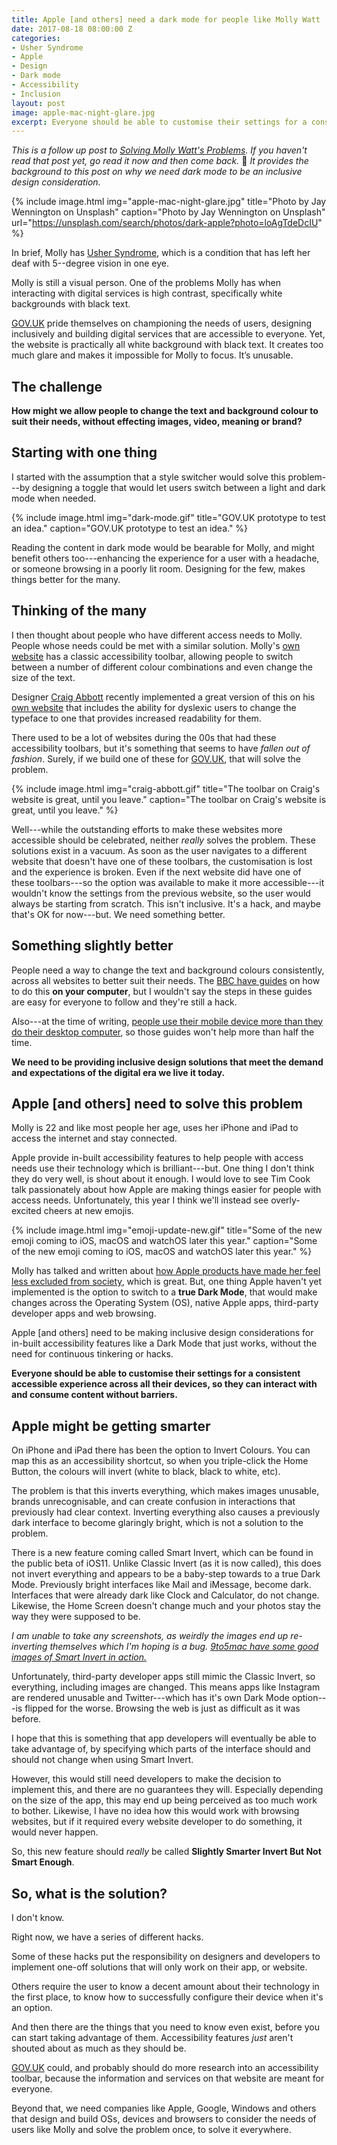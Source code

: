 ```yaml
---
title: Apple [and others] need a dark mode for people like Molly Watt
date: 2017-08-18 08:00:00 Z
categories:
- Usher Syndrome
- Apple
- Design
- Dark mode
- Accessibility
- Inclusion
layout: post
image: apple-mac-night-glare.jpg
excerpt: Everyone should be able to customise their settings for a consistent accessible experience across all their devices, so they can interact with and consume content without barriers.
---
```


*This is a follow up post to [Solving Molly Watt's Problems]({{site.url}}/2016/09/solving-molly-watts-problems/). If you haven't read that post yet, go read it now and then come back.* 🙂 *It provides the background to this post on why we need dark mode to be an inclusive design consideration.*

{% include image.html img="apple-mac-night-glare.jpg" title="Photo by Jay Wennington on Unsplash" caption="Photo by Jay Wennington on Unsplash" url="https://unsplash.com/search/photos/dark-apple?photo=loAgTdeDcIU" %}

In brief, Molly has [Usher Syndrome](http://www.molly-watt-trust.org), which is a condition that has left her deaf with 5--degree vision in one eye.

Molly is still a visual person. One of the problems Molly has when interacting with digital services is high contrast, specifically white backgrounds with black text.

[GOV.UK](http://gov.uk) pride themselves on championing the needs of users, designing inclusively and building digital services that are accessible to everyone. Yet, the website is practically all white background with black text. It creates too much glare and makes it impossible for Molly to focus. It’s unusable.

## The challenge

**How might we allow people to change the text and background colour to suit their needs, without effecting images, video, meaning or brand?**

## Starting with one thing

I started with the assumption that a style switcher would solve this problem---by designing a toggle that would let users switch between a light and dark mode when needed.

{% include image.html img="dark-mode.gif" title="GOV.UK prototype to test an idea." caption="GOV.UK prototype to test an idea." %}

Reading the content in dark mode would be bearable for Molly, and might benefit others too---enhancing the experience for a user with a headache, or someone browsing in a poorly lit room. Designing for the few, makes things better for the many.

## Thinking of the many

I then thought about people who have different access needs to Molly. People whose needs could be met with a similar solution. Molly's [own website](http://www.mollywatt.com) has a classic accessibility toolbar, allowing people to switch between a number of different colour combinations and even change the size of the text.

Designer [Craig Abbott](https://twitter.com/abbott567?lang=en) recently implemented a great version of this on his [own website](http://www.craigabbott.co.uk) that includes the ability for dyslexic users to change the typeface to one that provides increased readability for them.

There used to be a lot of websites during the 00s that had these accessibility toolbars, but it's something that seems to have *fallen out of fashion*. Surely, if we build one of these for [GOV.UK](http://gov.uk), that will solve the problem.

{% include image.html img="craig-abbott.gif" title="The toolbar on Craig's website is great, until you leave." caption="The toolbar on Craig's website is great, until you leave." %}

Well---while the outstanding efforts to make these websites more accessible should be celebrated, neither *really* solves the problem. These solutions exist in a vacuum. As soon as the user navigates to a different website that doesn't have one of these toolbars, the customisation is lost and the experience is broken. Even if the next website did have one of these toolbars---so the option was available to make it more accessible---it wouldn't know the settings from the previous website, so the user would always be starting from scratch. This isn't inclusive. It's a hack, and maybe that's OK for now---but. We need something better.

## Something slightly better

People need a way to change the text and background colours consistently, across all websites to better suit their needs. The [BBC have guides](http://www.bbc.co.uk/accessibility/guides/change_colours/) on how to do this **on your computer**, but I wouldn't say the steps in these guides are easy for everyone to follow and they're still a hack.

Also---at the time of writing, [people use their mobile device more than they do their desktop computer](http://gs.statcounter.com/platform-market-share/desktop-mobile-tablet), so those guides won't help more than half the time.

**We need to be providing inclusive design solutions that meet the demand and expectations of the digital era we live it today.**

## Apple [and others] need to solve this problem

Molly is 22 and like most people her age, uses her iPhone and iPad to access the internet and stay connected.

Apple provide in-built accessibility features to help people with access needs use their technology which is brilliant---but. One thing I don't think they do very well, is shout about it enough. I would love to see Tim Cook talk passionately about how Apple are making things easier for people with access needs. Unfortunately, this year I think we'll instead see overly-excited cheers at new emojis.

{% include image.html img="emoji-update-new.gif" title="Some of the new emoji coming to iOS, macOS and watchOS later this year." caption="Some of the new emoji coming to iOS, macOS and watchOS later this year." %}

Molly has talked and written about [how Apple products have made her feel less excluded from society](http://www.mollywatt.com/blog/entry/my-apple-watch-after-5-days), which is great. But, one thing Apple haven't yet implemented is the option to switch to a **true Dark Mode**, that would make changes across the Operating System (OS), native Apple apps, third-party developer apps and web browsing.

Apple [and others] need to be making inclusive design considerations for in-built accessibility features like a Dark Mode that just works, without the need for continuous tinkering or hacks.

**Everyone should be able to customise their settings for a consistent accessible experience across all their devices, so they can interact with and consume content without barriers.**

## Apple might be getting smarter

On iPhone and iPad there has been the option to Invert Colours. You can map this as an accessibility shortcut, so when you triple-click the Home Button, the colours will invert (white to black, black to white, etc).

The problem is that this inverts everything, which makes images unusable, brands unrecognisable, and can create confusion in interactions that previously had clear context. Inverting everything also causes a previously dark interface to become glaringly bright, which is not a solution to the problem.

There is a new feature coming called Smart Invert, which can be found in the public beta of iOS11. Unlike Classic Invert (as it is now called), this does not invert everything and appears to be a baby-step towards to a true Dark Mode. Previously bright interfaces like Mail and iMessage, become dark. Interfaces that were already dark like Clock and Calculator, do not change. Likewise, the Home Screen doesn't change much and your photos stay the way they were supposed to be.

*I am unable to take any screenshots, as weirdly the images end up re-inverting themselves which I'm hoping is a bug. [9to5mac have some good images of Smart Invert in action.](https://9to5mac.com/2017/06/09/ios-11-dark-mode-smart-invert-colors-how-to-enable/)*

Unfortunately, third-party developer apps still mimic the Classic Invert, so everything, including images are changed. This means apps like Instagram are rendered unusable and Twitter---which has it's own Dark Mode option---is flipped for the worse. Browsing the web is just as difficult as it was before.

I hope that this is something that app developers will eventually be able to take advantage of, by specifying which parts of the interface should and should not change when using Smart Invert.

However, this would still need developers to make the decision to implement this, and there are no guarantees they will. Especially depending on the size of the app, this may end up being perceived as too much work to bother. Likewise, I have no idea how this would work with browsing websites, but if it required every website developer to do something, it would never happen.

So, this new feature should *really* be called **Slightly Smarter Invert But Not Smart Enough**.

## So, what is the solution?

I don't know.

Right now, we have a series of different hacks.

Some of these hacks put the responsibility on designers and developers to implement one-off solutions that will only work on their app, or website.

Others require the user to know a decent amount about their technology in the first place, to know how to successfully configure their device when it's an option.

And then there are the things that you need to know even exist, before you can start taking advantage of them. Accessibility features *just* aren't shouted about as much as they should be.

[GOV.UK](http://gov.uk) could, and probably should do more research into an accessibility toolbar, because the information and services on that website are meant for everyone.

Beyond that, we need companies like Apple, Google, Windows and others that design and build OSs, devices and browsers to consider the needs of users like Molly and solve the problem once, to solve it everywhere.
